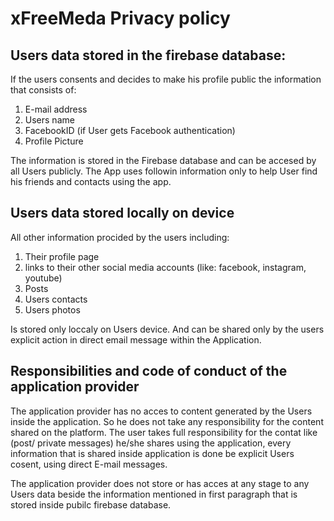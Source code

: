 
 <h1>xFreeMeda Privacy policy </h1>
 
 <h2>Users data stored in the firebase database: </h2>

If the users consents and decides to make his profile public the information that consists of: 

1) E-mail address
2) Users name
3) FacebookID (if User gets Facebook authentication)
4) Profile Picture 

The information is stored in the Firebase database and can be accesed by all Users publicly. The App uses followin information only to help User find his friends and contacts using the app.

 <h2>Users data stored locally on device   </h2>

All other information procided by the users including:
1) Their profile page
2) links to their other social media accounts (like: facebook, instagram, youtube)
3) Posts 
4) Users contacts
5) Users photos

Is stored only loccaly on Users device. And can be shared only by the users explicit action in direct email message within the Application.

<h2> Responsibilities and code of conduct of the application provider </h2>

The application provider has no acces to content generated by the Users inside the application. So he does not take any responsibility for the content shared on the platform.
The user takes full responsibility for the contat like (post/ private messages) he/she shares using the application, every information that is shared inside application is done be explicit Users cosent, using direct E-mail messages.


The application provider does not store or has acces at any stage to any Users data beside the information mentioned in first paragraph that is stored inside pubilc firebase database. 
